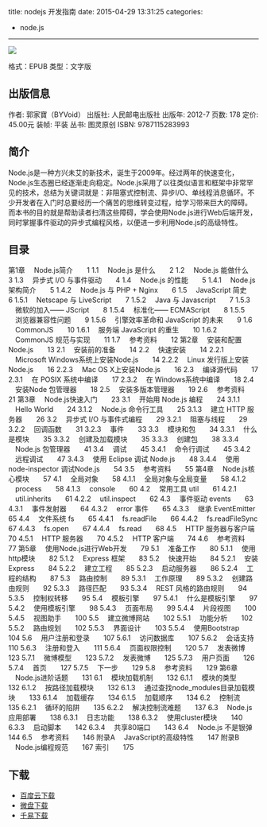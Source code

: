 title: nodejs 开发指南
date: 2015-04-29 13:31:25
categories:
  - node.js
---

![](http://img5.douban.com/lpic/s10307479.jpg)

格式：EPUB
类型：文字版

<!--more-->

## 出版信息 ##

作者: 郭家寶（BYVoid） 
出版社: 人民邮电出版社
出版年: 2012-7
页数: 178
定价: 45.00元
装帧: 平装
丛书: 图灵原创
ISBN: 9787115283993

## 简介 ##

Node.js是一种方兴未艾的新技术，诞生于2009年。经过两年的快速变化，Node.js生态圈已经逐渐走向稳定。Node.js采用了以往类似语言和框架中非常罕见的技术，总结为关键词就是：非阻塞式控制流、异步I/O、单线程消息循环。不少开发者在入门时总要经历一个痛苦的思维转变过程，给学习带来巨大的障碍。 而本书的目的就是帮助读者扫清这些障碍，学会使用Node.js进行Web后端开发，同时掌握事件驱动的异步式编程风格，以便进一步利用Node.js的高级特性。

## 目录 ##

第1章 　Node.js简介　　1
1.1 　Node.js 是什么　　2
1.2 　Node.js 能做什么　　3
1.3 　异步式 I/O 与事件驱动　　4
1.4 　Node.js 的性能　　5
1.4.1 　Node.js 架构简介　　5
1.4.2 　Node.js 与 PHP + Nginx　　6
1.5 　JavaScript 简史　　6
1.5.1 　Netscape 与 LiveScript　　7
1.5.2 　Java 与 Javascript　　7
1.5.3 　微软的加入—— JScript　　8
1.5.4 　标准化—— ECMAScript　　8
1.5.5 　浏览器兼容性问题　　9
1.5.6 　引擎效率革命和 JavaScript 的未来　　9
1.6 　CommonJS　　10
1.6.1 　服务端 JavaScript 的重生　　10
1.6.2 　CommonJS 规范与实现　　11
1.7 　参考资料　　12
第2章 　安装和配置Node.js　　13
2.1 　安装前的准备　　14
2.2 　快速安装　　14
2.2.1 　Microsoft Windows系统上安装Node.js　　14
2.2.2 　Linux 发行版上安装Node.js　　16
2.2.3 　Mac OS X上安装Node.js　　16
2.3 　编译源代码　　17
2.3.1 　在 POSIX 系统中编译　　17
2.3.2 　在 Windows系统中编译　　18
2.4 　安装Node 包管理器　　18
2.5 　安装多版本管理器　　19
2.6 　参考资料　　21
第3章 　Node.js快速入门　　23
3.1 　开始用 Node.js 编程　　24
3.1.1 　Hello World　　24
3.1.2 　Node.js 命令行工具　　25
3.1.3 　建立 HTTP 服务器　　26
3.2 　异步式 I/O 与事件式编程　　29
3.2.1 　阻塞与线程　　29
3.2.2 　回调函数　　31
3.2.3 　事件　　33
3.3 　模块和包　　34
3.3.1 　什么是模块　　35
3.3.2 　创建及加载模块　　35
3.3.3 　创建包　　38
3.3.4 　Node.js 包管理器　　41
3.4 　调试　　45
3.4.1 　命令行调试　　45
3.4.2 　远程调试　　47
3.4.3 　使用 Eclipse 调试 Node.js　　48
3.4.4 　使用 node-inspector 调试Node.js　　54
3.5 　参考资料　　55
第4章 　Node.js核心模块　　57
4.1 　全局对象　　58
4.1.1 　全局对象与全局变量　　58
4.1.2 　process　　58
4.1.3 　console　　60
4.2 　常用工具 util　　61
4.2.1 　util.inherits　　61
4.2.2 　util.inspect　　62
4.3 　事件驱动 events　　63
4.3.1 　事件发射器　　64
4.3.2 　error 事件　　65
4.3.3 　继承 EventEmitter　　65
4.4 　文件系统 fs　　65
4.4.1 　fs.readFile　　66
4.4.2 　fs.readFileSync　　67
4.4.3 　fs.open　　67
4.4.4 　fs.read　　68
4.5 　HTTP 服务器与客户端　　70
4.5.1 　HTTP 服务器　　70
4.5.2 　HTTP 客户端　　74
4.6 　参考资料　　77
第5章 　使用Node.js进行Web开发　　79
5.1 　准备工作　　80
5.1.1 　使用http模块　　82
5.1.2 　Express 框架　　83
5.2 　快速开始　　84
5.2.1 　安装 Express　　84
5.2.2 　建立工程　　85
5.2.3 　启动服务器　　86
5.2.4 　工程的结构　　87
5.3 　路由控制　　89
5.3.1 　工作原理　　89
5.3.2 　创建路由规则　　92
5.3.3 　路径匹配　　93
5.3.4 　REST 风格的路由规则　　94
5.3.5 　控制权转移　　95
5.4 　模板引擎　　97
5.4.1 　什么是模板引擎　　97
5.4.2 　使用模板引擎　　98
5.4.3 　页面布局　　99
5.4.4 　片段视图　　100
5.4.5 　视图助手　　100
5.5 　建立微博网站　　102
5.5.1 　功能分析　　102
5.5.2 　路由规划　　102
5.5.3 　界面设计　　103
5.5.4 　使用Bootstrap　　104
5.6 　用户注册和登录　　107
5.6.1 　访问数据库　　107
5.6.2 　会话支持　　110
5.6.3 　注册和登入　　111
5.6.4 　页面权限控制　　120
5.7 　发表微博　　123
5.7.1 　微博模型　　123
5.7.2 　发表微博　　125
5.7.3 　用户页面　　126
5.7.4 　首页　　127
5.7.5 　下一步　　129
5.8 　参考资料　　129
第6章 　Node.js进阶话题　　131
6.1 　模块加载机制　　132
6.1.1 　模块的类型　　132
6.1.2 　按路径加载模块　　132
6.1.3 　通过查找node_modules目录加载模块　　133
6.1.4 　加载缓存　　134
6.1.5 　加载顺序　　134
6.2 　控制流　　135
6.2.1 　循环的陷阱　　135
6.2.2 　解决控制流难题　　137
6.3 　Node.js 应用部署　　138
6.3.1 　日志功能　　138
6.3.2 　使用cluster模块　　140
6.3.3 　启动脚本　　142
6.3.4 　共享80端口　　143
6.4 　Node.js 不是银弹　　144
6.5 　参考资料　　146
附录A 　JavaScript的高级特性　　147
附录B 　Node.js编程规范　　167
索引　　175

## 下载 ##

* [百度云下载](http://pan.baidu.com/s/1pJHZnmj)
* [微盘下载](http://vdisk.weibo.com/s/qBHeHbwa2TRct)
* [千易下载](http://1000eb.com/1dyih)
